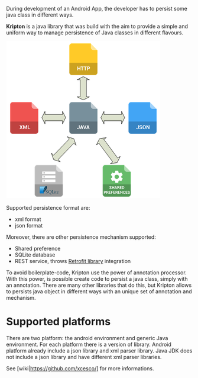 During development of an Android App, the developer has to persist some java class in different ways.

**Kripton** is a java library that was build with the aim to provide a simple and uniform way to manage persistence of Java classes in different flavours. 

![](https://github.com/xcesco/wikis/blob/master/kripton/immagine01.png)

Supported persistence format are:

* xml format
* json format

Moreover, there are other persistence mechanism supported:

* Shared preference
* SQLite database
* REST service, throws [Retrofit library](http://square.github.io/retrofit/) integration

To avoid boilerplate-code, Kripton use the power of annotation processor. With this power, is possible create code to persist a java class, simply with an annotation. There are many other libraries that do this, but Kripton allows to persists java object in different ways with an unique set of annotation and mechanism.

# Supported platforms
There are two platform: the android environment and generic Java environment. For each platform there is a version of library. Android platform already include a json library and xml parser library. Java JDK does not include a json library and have different xml parser libraries.

See [wiki|https://github.com/xcesco/] for more informations.

